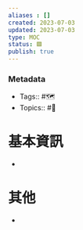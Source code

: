 ```yaml
---
aliases : []
created: 2023-07-03
updated: 2023-07-03
type: MOC
status: 🟩
publish: true
---
```

### Metadata
- Tags:: #🗺️
- Topics:: #📍 

# 基本資訊
- 
# 其他
- 